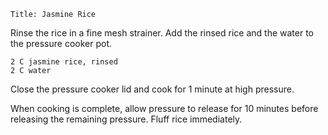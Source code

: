 ~~~ recipe-info
Title: Jasmine Rice
~~~

Rinse the rice in a fine mesh strainer. Add the rinsed rice and the water to the pressure cooker pot.

~~~ recipe-ingredients
2 C jasmine rice, rinsed
2 C water
~~~

Close the pressure cooker lid and cook for 1 minute at high pressure.

When cooking is complete, allow pressure to release for 10 minutes before releasing the remaining
pressure. Fluff rice immediately.
